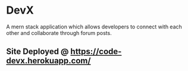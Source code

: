 # DevX

A mern stack application which allows developers to connect with each other and collaborate through forum posts.

## Site Deployed @ https://code-devx.herokuapp.com/

